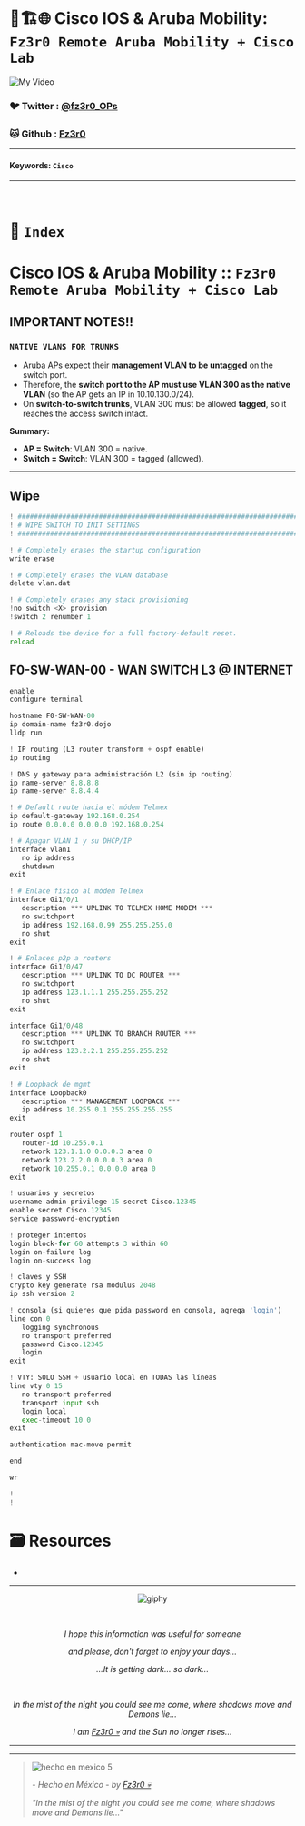# 🧠🏗️🌐 Cisco IOS & Aruba Mobility: `Fz3r0 Remote Aruba Mobility + Cisco Lab`

![My Video](https://user-images.githubusercontent.com/94720207/165892585-b830998d-d7c5-43b4-a3ad-f71a07b9077e.gif)

### 🐦 Twitter  : [@fz3r0_OPs](https://twitter.com/Fz3r0_OPs)
### 🐱 Github  : [Fz3r0](https://github.com/fz3r0) 

---
 
#### Keywords: `Cisco` 

---

<br>

# 📄 `Index`

#  Cisco IOS & Aruba Mobility :: `Fz3r0 Remote Aruba Mobility + Cisco Lab`

## IMPORTANT NOTES!!

### `NATIVE VLANS FOR TRUNKS`

- Aruba APs expect their **management VLAN to be untagged** on the switch port.
- Therefore, the **switch port to the AP must use VLAN 300 as the native VLAN** (so the AP gets an IP in 10.10.130.0/24).
- On **switch-to-switch trunks**, VLAN 300 must be allowed **tagged**, so it reaches the access switch intact.

**Summary:**

- **AP = Switch**: VLAN 300 = native.
- **Switch = Switch**: VLAN 300 = tagged (allowed).

---



## Wipe

````py
! #####################################################################################
! # WIPE SWITCH TO INIT SETTINGS                                                      #
! #####################################################################################

! # Completely erases the startup configuration
write erase

! # Completely erases the VLAN database
delete vlan.dat

! # Completely erases any stack provisioning
!no switch <X> provision
!switch 2 renumber 1

! # Reloads the device for a full factory‑default reset.
reload
````

## F0-SW-WAN-00 - WAN SWITCH L3 @ INTERNET

````py
enable
configure terminal

hostname F0-SW-WAN-00
ip domain-name fz3r0.dojo
lldp run

! IP routing (L3 router transform + ospf enable)
ip routing

! DNS y gateway para administración L2 (sin ip routing)
ip name-server 8.8.8.8
ip name-server 8.8.4.4

! # Default route hacia el módem Telmex
ip default-gateway 192.168.0.254
ip route 0.0.0.0 0.0.0.0 192.168.0.254

! # Apagar VLAN 1 y su DHCP/IP
interface vlan1
   no ip address
   shutdown
exit

! # Enlace físico al módem Telmex
interface Gi1/0/1
   description *** UPLINK TO TELMEX HOME MODEM ***
   no switchport
   ip address 192.168.0.99 255.255.255.0
   no shut
exit

! # Enlaces p2p a routers
interface Gi1/0/47
   description *** UPLINK TO DC ROUTER ***
   no switchport
   ip address 123.1.1.1 255.255.255.252
   no shut
exit

interface Gi1/0/48
   description *** UPLINK TO BRANCH ROUTER ***
   no switchport
   ip address 123.2.2.1 255.255.255.252
   no shut
exit

! # Loopback de mgmt
interface Loopback0
   description *** MANAGEMENT LOOPBACK ***
   ip address 10.255.0.1 255.255.255.255
exit

router ospf 1
   router-id 10.255.0.1
   network 123.1.1.0 0.0.0.3 area 0
   network 123.2.2.0 0.0.0.3 area 0
   network 10.255.0.1 0.0.0.0 area 0
exit

! usuarios y secretos
username admin privilege 15 secret Cisco.12345
enable secret Cisco.12345
service password-encryption

! proteger intentos
login block-for 60 attempts 3 within 60
login on-failure log
login on-success log

! claves y SSH
crypto key generate rsa modulus 2048
ip ssh version 2

! consola (si quieres que pida password en consola, agrega 'login')
line con 0
   logging synchronous
   no transport preferred
   password Cisco.12345
   login
exit

! VTY: SOLO SSH + usuario local en TODAS las líneas
line vty 0 15
   no transport preferred
   transport input ssh
   login local
   exec-timeout 10 0
exit

authentication mac-move permit

end

wr

!
!


````

# 🗃️ Resources

- 

---

<span align="center"> <p align="center"> ![giphy](https://user-images.githubusercontent.com/94720207/166587250-292d9a9f-e590-4c25-a678-d457e2268e85.gif) </p> </span> 

&nbsp;

<span align="center"> <p align="center"> _I hope this information was useful for someone_ </p> </span> 
<span align="center"> <p align="center"> _and please, don't forget to enjoy your days..._ </p> </span> 
<span align="center"> <p align="center"> _...It is getting dark... so dark..._ </p> </span> 

&nbsp;

<span align="center"> <p align="center"> _In the mist of the night you could see me come, where shadows move and Demons lie..._ </p> </span> 
<span align="center"> <p align="center"> _I am [Fz3r0 💀](https://github.com/Fz3r0/) and the Sun no longer rises..._ </p> </span> 

---

---

> ![hecho en mexico 5](https://user-images.githubusercontent.com/94720207/166068790-fa1f243d-2db9-4810-a6e4-eb3c4ad23700.png)
>
> _- Hecho en México - by [Fz3r0 💀](https://github.com/Fz3r0/)_  
>
> _"In the mist of the night you could see me come, where shadows move and Demons lie..."_ 

